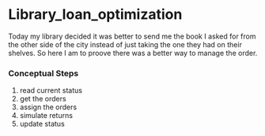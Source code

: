 # Library_loan_optimization
Today my library decided it was better to send me the book I asked for from the other side of the city instead of just taking the one they had on their shelves. So here I am to proove there was a better way to manage the order.

### Conceptual Steps 

1. read current status
2. get the orders
3. assign the orders
4. simulate returns 
5. update status

